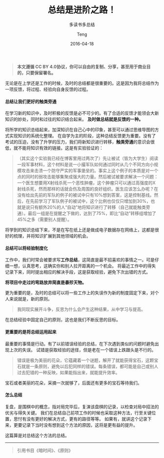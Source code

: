 ﻿---
layout:     post
title:      "总结是进阶之路！"
subtitle:   "多读书多总结"
date:       2016-04-18
author:     "Teng"
header-img: "img/post-bg-ios9-web.jpg"
catalog:    true
tags:
    - Thinking
    - 正经
    - 读书
---


> **本文遵循 CC BY 4.0协议，你可以自由的复制、分享，甚至用于商业目的，只要保留署名。**

无论是在上学还是工作的时候，及时的总结都是很重要的。这是因为我将总结作为一项反馈，将过程、经验向自身反馈的过程。

#### 总结让我们更好的触类旁通

在学习新的知识中，及时积极的反馈是必不可少的。有了合适的反馈才能领会大新知识的妙处，同时和过往的知识结合起来。
**及时做总结就是反馈的一种。**

将所学的知识总结起来，加深知识在自己心中的印象，甚至可以通过思维导图的方式实现知识的系统化整理。
在自学为主的阶段，这种总结反馈更为重要。没有了考试的压迫，没有了升学的压力，我们将新知识进行转移，**触类旁通**的意识会很低，就不能将知识有效的链接。这是有实验验证的：

> （其实这个实验我已经在博客里用过两次了）先让被试（皆为大学生）阅读一段军事材料，这个材料是说一小撮军队如何通过同时从几个不同方向小规模攻击来击溃一个防守严实的军事堡垒的。事实上这个例子的本质是对一个点的同时的弱攻击能够集聚成强大的力量。然后被试被要求解决一个问题：一个医生想要用X射线杀死一个恶性肿瘤，这个肿瘤只可以通过高强度的X射线杀死，然而那样的话就会伤及周围的良好组织。医生应该怎么办呢？在没有给出先前的军队的例子的被试中只有10%想到答案，这是控制基线。然后，在先前学习了军队例子的被试中，这个比例也仅仅只增加到30%，也就是说只有额外20%的人“自动”地将知识进行了转移（自己就能触类旁通）。最后一组是在提醒之下做的，达到了75%，即比“自动”转移组增加了45%之多（需要别人提醒）。

将学到的知识总结下来，不是在写在纸上还是做成电子数据存在网络上，这都是很好的梳理，并将知识扩展到其他领域的机会。

#### 总结可以将经验制度化

工作中，我们时常会被要求写**工作总结**，这简直是最不招喜欢的事情之一。可是仔细一想，认真思考，这确实你和别人拉开距离的一个机会。
将最近工作中的得失记录下来，同时提出相应的解决手段，这是获取经验，避免下次出错的方式。

**将项目中走过的弯路放弃简直是暴殄天物。**

更为重要的是，及时的总结可以将一些工作上的失误作为新的制度固定下来，对个人来说就是，新的原则。

> 我同现实展开斗争，反思为什么会产生这种结果，从中学习与提高。

在总结经验中固定自己的原则，这也是我们不断反思的目标。

#### 更重要的是将总结运用起来

最重要的事情是行动。有了以前错误经验的总结，在下次遇到类似的问题时避免出现上次的失误。
试错是获取经验的途径，但是老在一个错误上跌跟头是不行的。

> 错误是极为美丽的花朵，它蕴藏着一个谜题，解开了就能获得宝石，这颗宝石就是一条原则，避免以后犯同样的错误。每条错误，都可能是自己或别人过去犯错的一种反映，如果能指出来，就能提升效率。

宝石或者美丽的花朵，采摘一次就够了，后面还有更多的宝石等待我们。

#### 怎么总结

复盘，是围棋中的概念，指对局完毕后，复演该盘棋的记录，以检查对局中招法的优劣与得失关键。
我们在总结自己前项工作的时候也采取这种方法，行至关键位置，思忖有没有更好的解决方式，更有的路径等等。
如果有，就讲这个记录下来，更要记录下当时没有想到这个方法的原因，这将是更有益的提升。

这篇算是对总结这个方法的总结。

---
> 引用书目《暗时间》、《原则》





